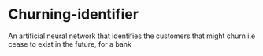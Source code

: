 # Churning-identifier
An artificial neural network that identifies the customers that might churn i.e cease to exist in the future, for a bank
